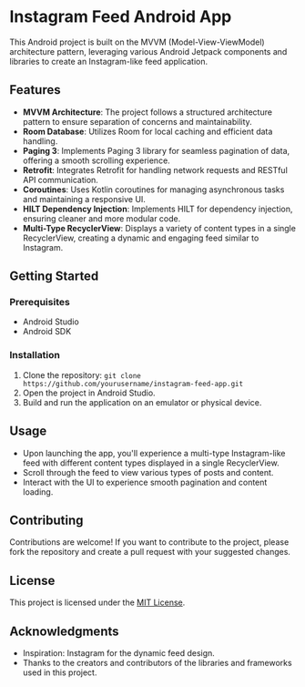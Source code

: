 # Instagram Feed Android App

This Android project is built on the MVVM (Model-View-ViewModel) architecture pattern, leveraging various Android Jetpack components and libraries to create an Instagram-like feed application.

## Features

- **MVVM Architecture**: The project follows a structured architecture pattern to ensure separation of concerns and maintainability.
- **Room Database**: Utilizes Room for local caching and efficient data handling.
- **Paging 3**: Implements Paging 3 library for seamless pagination of data, offering a smooth scrolling experience.
- **Retrofit**: Integrates Retrofit for handling network requests and RESTful API communication.
- **Coroutines**: Uses Kotlin coroutines for managing asynchronous tasks and maintaining a responsive UI.
- **HILT Dependency Injection**: Implements HILT for dependency injection, ensuring cleaner and more modular code.
- **Multi-Type RecyclerView**: Displays a variety of content types in a single RecyclerView, creating a dynamic and engaging feed similar to Instagram.

## Getting Started

### Prerequisites

- Android Studio
- Android SDK

### Installation

1. Clone the repository: `git clone https://github.com/yourusername/instagram-feed-app.git`
2. Open the project in Android Studio.
3. Build and run the application on an emulator or physical device.

## Usage

- Upon launching the app, you'll experience a multi-type Instagram-like feed with different content types displayed in a single RecyclerView.
- Scroll through the feed to view various types of posts and content.
- Interact with the UI to experience smooth pagination and content loading.

## Contributing

Contributions are welcome! If you want to contribute to the project, please fork the repository and create a pull request with your suggested changes.

## License

This project is licensed under the [MIT License](LICENSE).

## Acknowledgments

- Inspiration: Instagram for the dynamic feed design.
- Thanks to the creators and contributors of the libraries and frameworks used in this project.
